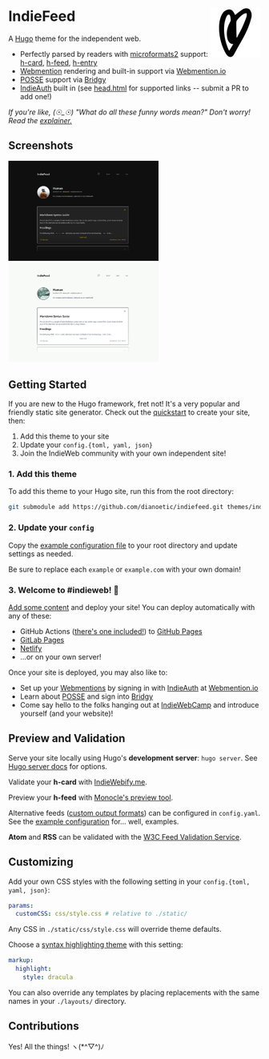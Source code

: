 # IndieFeed  <img align="right" width="100" height="100" src="static/heart.png">

A [Hugo](https://gohugo.io/) theme for the independent web.

- Perfectly parsed by readers with [microformats2](https://microformats.org/wiki/microformats2) support: [h-card](https://microformats.org/wiki/h-card), [h-feed](https://microformats.org/wiki/h-feed), [h-entry](https://microformats.org/wiki/h-entry)
- [Webmention](https://www.w3.org/TR/webmention/) rendering and built-in support via [Webmention.io](https://webmention.io/)
- [POSSE](https://indieweb.org/POSSE) support via [Bridgy](https://brid.gy/)
- [IndieAuth](https://indieweb.org/IndieAuth) built in (see [head.html](layouts/partials/head.html) for supported links -- submit a PR to add one!)

*If you're like, (☉_☉) "What do all these funny words mean?" Don't worry! Read the [explainer.](./OTHER_README.md)*

## Screenshots

<img width="300" src="images/screenshot-dark.png">
<img width="300" src="images/screenshot-light.png">

## Getting Started

If you are new to the Hugo framework, fret not! It's a very popular and friendly static site generator. Check out the [quickstart](https://gohugo.io/getting-started/quick-start/) to create your site, then:

1. Add this theme to your site
2. Update your `config.{toml, yaml, json}`
3. Join the IndieWeb community with your own independent site!

### 1. Add this theme

To add this theme to your Hugo site, run this from the root directory:

```sh
git submodule add https://github.com/dianoetic/indiefeed.git themes/indiefeed
```

### 2. Update your `config`

Copy the [example configuration file](./exampleSite/config.yaml) to your root directory and update settings as needed.

Be sure to replace each `example` or `example.com` with your own domain!

### 3. Welcome to #indieweb! 🎉

[Add some content](https://gohugo.io/getting-started/quick-start/#step-4-add-some-content) and deploy your site! You can deploy automatically with any of these:

- GitHub Actions ([there's one included!](./exampleSite/.github/workflows/build.yaml)) to [GitHub Pages](https://pages.github.com/)
- [GitLab Pages](https://docs.gitlab.com/ee/user/project/pages/)
- [Netlify](https://docs.netlify.com/configure-builds/common-configurations/hugo/)
- ...or on your own server!

Once your site is deployed, you may also like to:

- Set up your [Webmentions](https://www.w3.org/TR/webmention/) by signing in with [IndieAuth](https://indieweb.org/IndieAuth) at [Webmention.io](https://webmention.io/)
- Learn about [POSSE](https://indieweb.org/POSSE) and sign into [Bridgy](https://brid.gy/)
- Come say hello to the folks hanging out at [IndieWebCamp](https://indieweb.org/discuss) and introduce yourself (and your website)!

## Preview and Validation

Serve your site locally using Hugo's **development server**: `hugo server`. See [Hugo server docs](https://gohugo.io/commands/hugo_server/#readout) for options.

Validate your **h-card** with [IndieWebify.me](https://indiewebify.me/validate-h-card/).

Preview your **h-feed** with [Monocle's preview tool](https://monocle.p3k.io/preview).

Alternative feeds ([custom output formats](https://gohugo.io/templates/output-formats#readout)) can be configured in `config.yaml`. See the [example configuration](./exampleSite/config.yaml) for... well, examples.

**Atom** and **RSS** can be validated with the [W3C Feed Validation Service](https://validator.w3.org/feed/).

## Customizing

Add your own CSS styles with the following setting in your `config.{toml, yaml, json}`:

```yaml
params:
  customCSS: css/style.css # relative to ./static/
```

Any CSS in `./static/css/style.css` will override theme defaults.

Choose a [syntax highlighting theme](https://xyproto.github.io/splash/docs/all.html) with this setting:

```yaml
markup:
  highlight:
    style: dracula
```

You can also override any templates by placing replacements with the same names in your `./layouts/` directory.

## Contributions

Yes! All the things! ヽ(*^▽^)ﾉ
